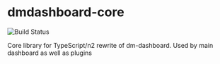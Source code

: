 # dmdashboard-core
![Build Status](https://circleci.com/gh/dm-dashboard/dmdashboard-core.png?style=shield)

Core library for TypeScript/n2 rewrite of dm-dashboard. Used by main dashboard as well as plugins
